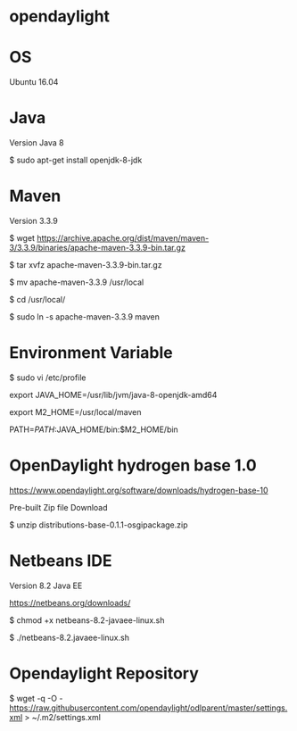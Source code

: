 # opendaylight

# OS
Ubuntu 16.04

# Java
Version Java 8

$ sudo apt-get install openjdk-8-jdk

# Maven
Version 3.3.9

$ wget https://archive.apache.org/dist/maven/maven-3/3.3.9/binaries/apache-maven-3.3.9-bin.tar.gz

$ tar xvfz apache-maven-3.3.9-bin.tar.gz

$ mv apache-maven-3.3.9 /usr/local

$ cd /usr/local/

$ sudo ln -s apache-maven-3.3.9 maven


# Environment Variable
$ sudo vi /etc/profile

export JAVA_HOME=/usr/lib/jvm/java-8-openjdk-amd64

export M2_HOME=/usr/local/maven

PATH=$PATH:$JAVA_HOME/bin:$M2_HOME/bin

# OpenDaylight hydrogen base 1.0
https://www.opendaylight.org/software/downloads/hydrogen-base-10

Pre-built Zip file Download 

$ unzip distributions-base-0.1.1-osgipackage.zip


# Netbeans IDE
Version 8.2 Java EE

https://netbeans.org/downloads/

$ chmod +x netbeans-8.2-javaee-linux.sh

$ ./netbeans-8.2.javaee-linux.sh

# Opendaylight Repository

$ wget -q -O - https://raw.githubusercontent.com/opendaylight/odlparent/master/settings.xml > ~/.m2/settings.xml
